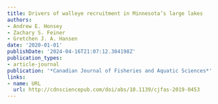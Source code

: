 ```yaml
---
title: Drivers of walleye recruitment in Minnesota’s large lakes
authors:
- Andrew E. Honsey
- Zachary S. Feiner
- Gretchen J. A. Hansen
date: '2020-01-01'
publishDate: '2024-04-16T21:07:12.304198Z'
publication_types:
- article-journal
publication: '*Canadian Journal of Fisheries and Aquatic Sciences*'
links:
- name: URL
  url: http://cdnsciencepub.com/doi/abs/10.1139/cjfas-2019-0453
---
```

